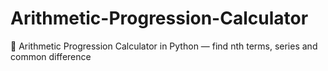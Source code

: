 # Arithmetic-Progression-Calculator
🔢 Arithmetic Progression Calculator in Python — find nth terms, series and common difference
